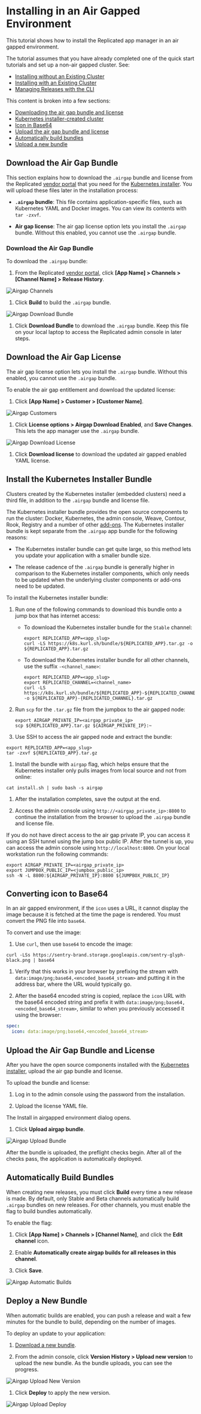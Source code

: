 # Installing in an Air Gapped Environment

This tutorial shows how to install the Replicated app manager in an air gapped environment.

The tutorial assumes that you have already completed one of the quick start tutorials and set up a non-air gapped cluster. See:
* [Installing without an Existing Cluster](tutorial-installing-without-existing-cluster)
* [Installing with an Existing Cluster](tutorial-installing-with-existing-cluster)
* [Managing Releases with the CLI](tutorial-installing-with-cli)

This content is broken into a few sections:

- [Downloading the air gap bundle and license](#download-the-air-gap-bundle-and-license)
- [Kubernetes installer-created cluster](#kubernetes-installer-created-cluster)
- [Icon in Base64](#icon-in-base64)
- [Upload the air gap bundle and license](#upload-the-air-gap-bundle-and-license)
- [Automatically build bundles](#automatically-build-bundles)
- [Upload a new bundle](#upload-a-new-bundle)

## Download the Air Gap Bundle

This section explains how to download the `.airgap` bundle and license from the Replicated [vendor portal](https://vendor.replicated.com) that you need for the [Kubernetes installer](#kubernetes-installer-created-cluster). You will upload these files later in the installation process:

- **`.airgap` bundle**: This file contains application-specific files, such as Kubernetes YAML and Docker images.
You can view its contents with `tar -zxvf`.

- **Air gap license**: The air gap license option lets you install the `.airgap` bundle.
Without this enabled, you cannot use the `.airgap` bundle.


### Download the Air Gap Bundle

To download the `.airgap` bundle:

1. From the Replicated [vendor portal](https://vendor.replicated.com), click **[App Name] > Channels > [Channel Name] > Release History**.

  ![Airgap Channels](/images/guides/kots/airgap-channels.png)

1. Click **Build** to build the `.airgap` bundle.

  ![Airgap Download Bundle](/images/guides/kots/airgap-download-bundle.png)

1. Click **Download Bundle** to download the `.airgap` bundle. Keep this file on your local laptop to access the Replicated admin console in later steps.

## Download the Air Gap License

The air gap license option lets you install the `.airgap` bundle. Without this enabled, you cannot use the `.airgap` bundle.

To enable the air gap entitlement and download the updated license:

1. Click **[App Name] > Customer > [Customer Name]**.

  ![Airgap Customers](/images/guides/kots/airgap-customers.png)

1. Click **License options > Airgap Download Enabled**, and **Save Changes**. This lets the app manager use the `.airgap` bundle.

  ![Airgap Download License](/images/guides/kots/airgap-download-license.png)

1. Click **Download license** to download the updated air gapped enabled YAML license.

## Install the Kubernetes Installer Bundle

Clusters created by the Kubernetes installer (embedded clusters) need a third file, in addition to the `.airgap` bundle and license file.

The Kubernetes installer bundle provides the open source components to run the cluster: Docker, Kubernetes, the admin console, Weave, Contour, Rook, Registry and a number of other [add-ons](https://kurl.sh/add-ons).
The Kubernetes installer bundle is kept separate from the `.airgap` app bundle for the following reasons:

* The Kubernetes installer bundle can get quite large, so this method lets you update your application with a smaller bundle size.

* The release cadence of the `.airgap` bundle is generally higher in comparison to the Kubernetes installer components, which only needs to be updated when the underlying cluster components or add-ons need to be updated.

To install the Kubernetes installer bundle:

1.  Run one of the following commands to download this bundle onto a jump box that has internet access:

    * To download the Kubernetes installer bundle for the `Stable` channel:

      ```shell
      export REPLICATED_APP=<app_slug>
      curl -LS https://k8s.kurl.sh/bundle/${REPLICATED_APP}.tar.gz -o ${REPLICATED_APP}.tar.gz
      ```

    * To download the Kubernetes installer bundle for all other channels, use the suffix `-<channel_name>`:

      ```shell
      export REPLICATED_APP=<app_slug>
      export REPLICATED_CHANNEL=<channel_name>
      curl -LS https://k8s.kurl.sh/bundle/${REPLICATED_APP}-${REPLICATED_CHANNEL}.tar.gz -o ${REPLICATED_APP}-{REPLICATED_CHANNEL}.tar.gz
        ```

1. Run `scp` for the `.tar.gz` file from the jumpbox to the air gapped node:

    ```shell
    export AIRGAP_PRIVATE_IP=<airgap_private_ip>
    scp ${REPLICATED_APP}.tar.gz ${AIRGAP_PRIVATE_IP}:~
    ```

1. Use SSH to access the air gapped node and extract the bundle:
  ```shell
  export REPLICATED_APP=<app_slug>
  tar -zxvf ${REPLICATED_APP}.tar.gz
  ```

1. Install the bundle with `airgap` flag, which helps ensure that the Kubernetes installer only pulls images from local source and not from online:

  ```shell
  cat install.sh | sudo bash -s airgap
  ```

1. After the installation completes, save the output at the end.

1. Access the admin console using `http://<airgap_private_ip>:8800` to continue the installation from the browser to upload the `.airgap` bundle and license file.

  If you do not have direct access to the air gap private IP, you can access it using an SSH tunnel using the jump box public IP. After the tunnel is up, you can access the admin console using `http://localhost:8800`. On your local workstation run the following commands:

  ```shell
  export AIRGAP_PRIVATE_IP=<airgap_private_ip>
  export JUMPBOX_PUBLIC_IP=<jumpbox_public_ip>
  ssh -N -L 8800:${AIRGAP_PRIVATE_IP}:8800 ${JUMPBOX_PUBLIC_IP}
  ```

## Converting icon to Base64

In an air gapped environment, if the `icon` uses a URL, it cannot display the image because it is fetched at the time the page is rendered. You must convert the PNG file into `base64`.

To convert and use the image:

1. Use `curl`, then use `base64` to encode the image:

  ```shell
  curl -LSs https://sentry-brand.storage.googleapis.com/sentry-glyph-black.png | base64
  ```

1. Verify that this works in your browser by prefixing the stream with `data:image/png;base64,<encoded_base64_stream>` and putting it in the address bar, where the URL would typically go.

1. After the base64 encoded string is copied, replace the `icon` URL with the base64 encoded string and prefix it with `data:image/png;base64,<encoded_base64_stream>`, similar to when you previously accessed it using the browser:

  ```yaml
  spec:
    icon: data:image/png;base64,<encoded_base64_stream>
  ```

## Upload the Air Gap Bundle and License

After you have the open source components installed with the [Kubernetes installer](/vendor/guides/airgapped-cluster/#embedded-kurl-cluster), upload the air gap bundle and license.

To upload the bundle and license:

1. Log in to the admin console using the password from the installation.

1. Upload the license YAML file.

  The Install in airgapped environment dialog opens.

1. Click **Upload airgap bundle**.

  ![Airgap Upload Bundle](/images/guides/kots/airgap-upload-bundle.png)

  After the bundle is uploaded, the preflight checks begin. After all of the checks pass, the application is automatically deployed.


## Automatically Build Bundles

When creating new releases, you must click **Build** every time a new release is made.
By default, only Stable and Beta channels automatically build `.airgap` bundles on new releases.
For other channels, you must enable the flag to build bundles automatically.

To enable the flag:

1. Click **[App Name] > Channels > [Channel Name]**, and click the **Edit channel** icon.

1. Enable **Automatically create airgap builds for all releases in this channel**.

1. Click **Save**.

  ![Airgap Automatic Builds](/images/guides/kots/airgap-automatic-builds.png)


## Deploy a New Bundle

When automatic builds are enabled, you can push a release and wait a few minutes for the bundle to build, depending on the number of images.

To deploy an update to your application:

1. [Download a new bundle](#downloading-the-air-gap-bundle-and-license).

1. From the admin console, click **Version History > Upload new version** to upload the new bundle. As the bundle uploads, you can see the progress.

  ![Airgap Upload New Version](/images/guides/kots/airgap-upload-new-version.png)

1. Click **Deploy** to apply the new version.

  ![Airgap Upload Deploy](/images/guides/kots/airgap-upload-deploy.png)
